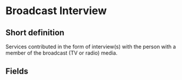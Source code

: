 # Broadcast Interview
## Short definition
Services contributed in the form of interview(s) with the person with a member of the broadcast (TV or radio) media.
## Fields

